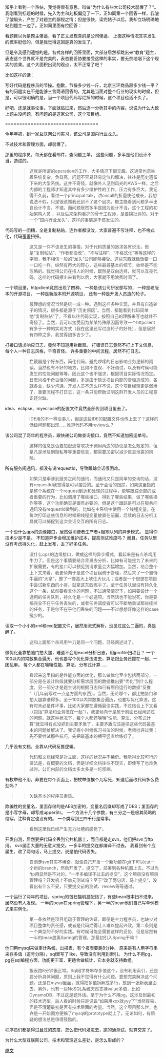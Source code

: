 知乎上看到一个热帖，我觉得很有意思，叫做“为什么有些大公司技术弱爆了？”。我刚看到标题的时候，先入为主和刻板偏见了一下，正如同第一个回答一样，我皱了皱眉头，产生了对题主的鄙视之情；但是很快，读完帖子以后，我却立场明确地站到题主一边了。正如同里面有位回答：

看题目以为是题主傻逼，看了正文发现真的是公司傻逼。
上面这种情况其实发生的概率挺低的，但是我觉得这回是真的发生了。

但是令我感到遗憾的是，各式各样的回答里面，大部分居然都跳出来“教育”题主，表态这个世界就不是完美的，表态要妥协要接受这样的事实，要无奈地咽下这个现实的苦果。这个大面积出现的观点，太不正常了吧？

比如这样的话：

写好代码是程序员的节操。抱歉，节操多少钱一斤，北京三环商品房多少钱一平？
有的问题实在不是能够三言两语回答的，尤其是当面对整个行业的现实的时候，但是，可以很明确的是，当一个项目代码写烂掉的时候，这个项目也活不久了。

好吧，还是就事论事，下面就贴过来，然后逐一分析其中的内容。说说为什么大致上题主没问题，有问题的是这家公司，这个项目组。

=================================

今年年初，到一家互联网公司实习，该公司是国内行业龙头。

不过技术和管理方面，却弱爆了。

那里的程序员，每天都在看邮件，查问题工单。
这些问题，多半是他们设计不当，造成的。

>> 这就是所谓的operation的工作，大多情况下很无趣。这通常也意味着系统复杂，负载高，问题不容易轻易定位和解决，往往是历史遗留下来的大型系统。这并不奇怪，就像外人见到风光的AWS一样，之后内部的工程师才知道其中有多少维护性的工作，压力有多巨大。我记得不久前，看过一个principal talk，讲oncall的折磨使他成长，我想说法不假，只是很遗憾我还到不了这个层次。题主能看到问题多半出自设计不当，不错。而问题居然多半是因为设计不当，这个工程的初始架构人员 ，以及后来架构看护的骨干工程师，是要挨批评的。对于一个“国内行业龙头”，这样的事情是不该发生的。

代码写的一团糟，全是复制粘贴，连作者都没改，大家普遍不写注释，也不格式化，代码歪歪扭扭。

>> 这又是一件不该发生的事情。对于代码质量的追求各有说法，但是“复制粘贴”、“作者都没改”、“不写注释”、“不格式化”等等这样的字眼，我不相信一般的“龙头”公司能够接受。这些东西就像饭要一口一口吃一样，纵然有再大的野心，这些最最基本的细节，始终是不能忽略的。我觉得公司在招人的时候，既然是双向选择，就可以互亮代码，这样的代码摆出来看到以后，大家就不用浪费时间了。

一个项目里，httpclient竟然出现了四种。
一种是该公司研发部写的，
一种是老版本的开源项目，
一种是新版本的开源项目，
还有一种是开发人员造的轮子。

>> 最理想的情况当然是统一成一种。遇到这样多种实现，并且有自造轮子的情况，很多都是源于“历史原因”。当然，都能看到代码简单地“复制粘贴”了，不看以往代码实现，按照自己的理解来写也就并不奇怪了。当然，我可以接受因为某某特殊原因而导致一个httpclient有多于一种的实现方式（我在这里还写过造轮子的好处），但是居然有四种之多，我觉得凶多吉少了。

打接口请求响应日志，竟然不知道用拦截器。
打错误日志竟然不打上下文信息，每个人一种日志风格，千奇百怪。
许多重要的中间流程，居然不打日志。

>> 拦截器是个好东西，简化代码，避免啰嗦的日志影响业务逻辑的阅读。当然也有不好的地方，比如不直观、不好调试，以及有时候可能发生的性能问题等等。因此这个也不强求，根据项目实际情况而定。日志风格千奇百怪的问题，多是由于缺乏项目内部的管理造成的，各就各业，缺少沟通。开发人员不怎么样不说，这个项目经理更是弱爆了。重要流程不打日志，这一条只能帮助证明这群开发人员的工程意识还欠缺。

idea、eclipse、myeclipse的配置文件竟然全部传到项目里去了。

>> IDE用的不一样没事儿，但是这些IDE的配置文件也传上去了？这样的低级问题都出现……难道代码不用review么？

该公司混了两年的程序员，跟快递公司做查询接口，竟然不知道加密运单号。

>> 这样的信息是否要加密通常取决于调用两边的协议是怎么规定的，但是凡是涉及到隐私等等重要信息，都需要加密以减少信息泄露的风险。

所有服务间通讯，都没有设requestId，导致跟踪会话很困难。

>> 如果只是牵涉到服务之间的通讯，而通讯又只是简单的查询的话，没有requestId我觉得是可以接受的。至于会话的跟踪，如果这里指的是整个系统在一个request到达和处理的过程中，能够跟踪全部的或者重要的行为，比如调用了哪些接口，得到了哪些结果，做了哪些操作等等，这个功能确实是很有必要的，但是这个跟踪是可以在服务间通讯没有requestId做到的。比如在主系统中使用一个线程变量，在每次打印这些信息的时候把线程变量放置在前面，后续的日志分析工具就可以捕捉到这次会话交互的所有日志。

一个没什么qps的边缘接口，居然做消费者生产者+阻塞队列的异步模式。
显得你技术少是不是。
不知道异步会增加维护成本，提高测试难度吗？
而且，任务队里没有考虑持久化，赶上发布，丢了好多任务。

>> 没什么qps的边缘接口，做成这样的异步模式，看起来是有点杀鸡用牛刀了。但是这个事情要结合背景去分析，比如有可能是为了未来的扩展需要，有的接口可以预见到请求量会大幅增加。当然，结合整个上下文来看，我更倾向于是这个项目组疏于管理，然后来了一个自恃牛逼的“大拿”，整了一套高大上唬住大伙儿；或者是一个很想在项目中尝试新东西的小哥，就拿这东西练手了。至于任务队里没有持久化这个一条，依然要看具体的问题，不过通常情况下，如果要设计一个通用的任务队列，持久化是一个必选项。当然话也不能说死，你是要搞完全不在乎任务丢失的，或者任务调度者可以不断地重试那些挂掉的任务，于是你不在乎他们丢失的问题——不过想想好像这样的case挺少的。

读取一个小小的xml和exc配置文件，居然用流式解析，没见过这么二逼的，真是醉了。

>> 这和上面那个杀鸡用牛刀是同一个问题，已经阐述过了。

做优化全靠拍脑门拍大腿，难道不会用excel分析日志，用jprofile扫项目？
一个100以内的常数集合遍历，他也要写个优化算法进去，算法跟业务还搅在一起，一团乱麻。
每个人都在嚷嚷性能、算法、分布式计算……

>> 看起来这里指的是性能方面的优化，那么做优化至少包括两部分，一部分是在设计阶段就要分析需求层面的数据推出要“优化”到什么程度，另一部分才是题主说的根据日志和已有项目运行的数据“反推 ”（几年前写过一点这方面的东西）。当然，无论哪个，都比拍脑门和拍大腿靠谱得多。至于100以内常数集合遍历，也要写优化算法，这有时未必是件坏事，比如大家都在遵循最佳实践，不过结合上下文看（包括“算法和业务搅在一起”），我更倾向于是属于前面已经阐述过的问题。就这种状况下，每个人都还嚷嚷“性能、算法、分布式计算”就显得有点没抓到主要矛盾了，主要矛盾应该是把这些代码最基本的问题给解决了。我记得小时候练习书法的时候，老师批评过我：先不要尝试那些技巧，先把最基本的横平竖直给练好了。

几乎没有文档，全靠从代码反推逻辑。

>> 代码和文档经常是对立面，这样的状况并不稀奇。我觉得比较可行的做法是，有概要的文档，但是详细文档往往不现实，即使写了也难免过时。公司内部的文档太多太多是一坨浆糊。

有枚举他不用，非要在每个页面上，把枚举值挨个儿写死，知道后面改代码多么费劲吗？

>> 欠缺基本的程序员素质。

欺骗性的变量名，里面存储的是AES加密的，变量名后缀却写成了DES；里面存的是小写字母，却写成upperStr。
一个方法十几个参数，有三分之一是极其简略的缩写，注释肯定也没有的。
一个类写到三四千行是常事。

>> 看到这里我已经产生无力吐槽的感觉了。

开发自测，居然要把代码全丢到公共机器上，而且都是走svn，他们把svn当ftp用。
svn里面大量的无意义提交，一多半的提交连都编译不过去。
我看到有个应届生，改了两句话，马上提交，说是怕代码丢失。

>> 自测走svn其实不稀奇。就像自己开发一个新功能在git下可以cut一个新的branch，然后开发了，提交了，部署到各种机器上去。不过当ftp用显然是不对的。“一半多编译不过去的提交”，这个项目没有项目管理吗？开发机上不单元测试吗？至于“改了两句话，马上提交”，没看出有什么不妥，只要提交前的测试、review等等通过。

一个运行了两年的项目，spring的包扫描明显配错了，有些bean根本扫不进来，居然没有人发现。
一半的bean在spring管理下，另一半的bean他们自己写单例模式来实例化。

>> 第一条依然是项目组疏于管理的佐证。即便是主力程序员，也缺少对项目整体的责任感，或者是代码烂得让人难以提起兴致。第二条则是一个典型的不好的实践。有时候可能会需要这样的妥协，但是居然有一半的bean脱离Spring的管理，那最初引入Spring干嘛？

他们用mysql来做审计系统，出报表，有个报表要跑8分钟。
原来是有人用字符串来存多值（逗号分隔），sql里写了like，导致没有利用到索引。
为什么不用pg，pg在sql编程方面，功能更丰富，更适合做统计，它本身就支持数组。

>> 报表跑8分钟很正常。Sql用字符串存多值这个，没有利用索引，还是要分析具体问题，原则上我不觉得有什么问题。要想完美解决这个问题，还是在mysql里面，就得把多值拆解成多行，放到一张新表里面去。另外，也有一些NoSQL系统天然支持value多值，比如DynamoDB，不过这是题外话。至于为什么不用pg，这涉及到最初的技术选型，后人看的时候只是说说“如果用xxx就yyy了”当然容易，但是不清楚最初是否有技术层面的考量。当然，这个项目那么烂，也许是一开始图方便搞了mysql的prototype就上了。无论如何，有质疑的想法总是值得鼓励的。

程序员们都是得过且过的态度，怎么把代码灌进去，跑的通测试，就算交差了。

为什么大型互联网公司，技术和管理这么差劲，是怎么形成的？

[原文](http://blog.jobbole.com/96659/)
